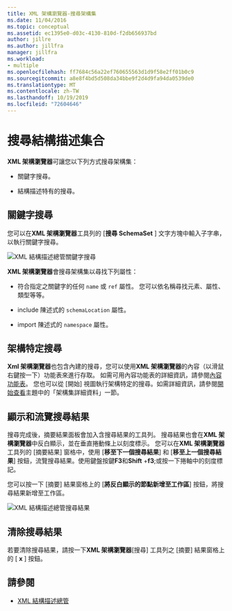```yaml
---
title: XML 架構瀏覽器-搜尋架構集
ms.date: 11/04/2016
ms.topic: conceptual
ms.assetid: ec1395e0-d03c-4130-810d-f2db656937bd
author: jillre
ms.author: jillfra
manager: jillfra
ms.workload:
- multiple
ms.openlocfilehash: ff7684c56a22ef760655563d1d9f58e2ff01b0c9
ms.sourcegitcommit: a8e8f4bd5d508da34bbe9f2d4d9fa94da0539de0
ms.translationtype: MT
ms.contentlocale: zh-TW
ms.lasthandoff: 10/19/2019
ms.locfileid: "72604646"
---
```

# <a name="search-the-schema-set"></a>搜尋結構描述集合

**XML 架構瀏覽器**可讓您以下列方式搜尋架構集：

- 關鍵字搜尋。

- 結構描述特有的搜尋。

## <a name="keyword-search"></a>關鍵字搜尋

您可以在**XML 架構瀏覽器**工具列的 [**搜尋 SchemaSet** ] 文字方塊中輸入子字串，以執行關鍵字搜尋。

![XML 結構描述總管關鍵字搜尋](../xml-tools/media/schemaexplorersearch.gif)

**XML 架構瀏覽器**會搜尋架構集以尋找下列屬性：

- 符合指定之關鍵字的任何 `name` 或 `ref` 屬性。 您可以依名稱尋找元素、屬性、類型等等。

- include 陳述式的 `schemaLocation` 屬性。

- import 陳述式的 `namespace` 屬性。

## <a name="schema-specific-search"></a>架構特定搜尋

**Xml 架構瀏覽器**也包含內建的搜尋，您可以使用**XML 架構瀏覽器**的內容（以滑鼠右鍵按一下）功能表來進行存取。 如需可用內容功能表的詳細資訊，請參閱[內容功能表](../xml-tools/context-menus-xml-schema-explorer.md)。 您也可以從 [開始] 視圖執行架構特定的搜尋。如需詳細資訊，請參閱[開始查看](../xml-tools/start-view.md)主題中的「架構集詳細資料」一節。

## <a name="display-and-navigate-search-results"></a>顯示和流覽搜尋結果

搜尋完成後，摘要結果面板會加入含搜尋結果的工具列。 搜尋結果也會在**XML 架構瀏覽器**中反白顯示，並在垂直捲動條上以刻度標示。 您可以在**XML 架構瀏覽器**工具列的 [摘要結果] 窗格中，使用 [**移至下一個搜尋結果**] 和 [**移至上一個搜尋結果**] 按鈕，流覽搜尋結果。使用鍵盤按鍵**F3**和**Shift** +**f3**;或按一下捲軸中的刻度標記。

您可以按一下 [摘要] 結果窗格上的 [**將反白顯示的節點新增至工作區**] 按鈕，將搜尋結果新增至工作區。

![XML 結構描述總管搜尋結果](../xml-tools/media/schemaexplorersearchresult.gif)

## <a name="clear-search-results"></a>清除搜尋結果

若要清除搜尋結果，請按一下**XML 架構瀏覽器**[搜尋] 工具列之 [摘要] 結果窗格上的 [ **x** ] 按鈕。

## <a name="see-also"></a>請參閱

- [XML 結構描述總管](../xml-tools/xml-schema-explorer.md)